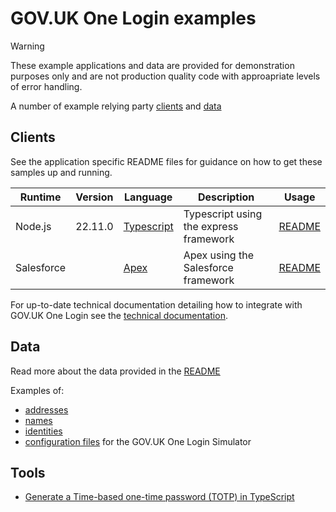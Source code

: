 # GOV.UK One Login examples

> [!WARNING]
> These example applications and data are provided for demonstration purposes only and are not production quality code with approapriate levels of error handling.

A number of example relying party [clients](clients) and [data](data)


## Clients 

See the application specific README files for guidance on how to get these samples up and running.

|Runtime|Version|Language|Description|Usage|
|-------|-|--------|-----------|-----|
| Node.js | 22.11.0 | [Typescript](https://www.typescriptlang.org/) | Typescript using the express framework| [README](clients/nodejs/README.md) |
| Salesforce | | [Apex](https://developer.salesforce.com/docs/atlas.en-us.apexcode.meta/apexcode/apex_dev_guide.htm) | Apex using the Salesforce framework |  [README](clients/salesforce-apex/README.md) |

For up-to-date technical documentation detailing how to integrate with GOV.UK One Login see the [technical documentation](https://docs.sign-in.service.gov.uk/).

## Data
Read more about the data provided in the [README](data/README.md)

Examples of:
- [addresses](data/addresses)
- [names](data/names)
- [identities](data/identities)
- [configuration files](data/simulator-configuration) for the GOV.UK One Login Simulator

## Tools
- [Generate a Time-based one-time password (TOTP) in TypeScript](tools/totp)

